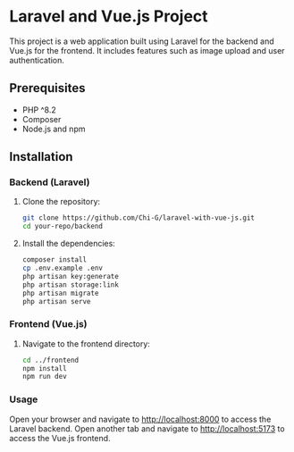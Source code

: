 # Laravel and Vue.js Project

This project is a web application built using Laravel for the backend and Vue.js for the frontend. It includes features such as image upload and user authentication.

## Prerequisites

- PHP ^8.2
- Composer
- Node.js and npm

## Installation

### Backend (Laravel)

1. Clone the repository:

   ```sh
   git clone https://github.com/Chi-G/laravel-with-vue-js.git
   cd your-repo/backend

2. Install the dependencies:

    ```sh
    composer install
    cp .env.example .env
    php artisan key:generate
    php artisan storage:link
    php artisan migrate
    php artisan serve


### Frontend (Vue.js)

1. Navigate to the frontend directory:

    ```sh
    cd ../frontend
    npm install
    npm run dev


### Usage

Open your browser and navigate to <http://localhost:8000> to access the Laravel backend.
Open another tab and navigate to <http://localhost:5173> to access the Vue.js frontend.
